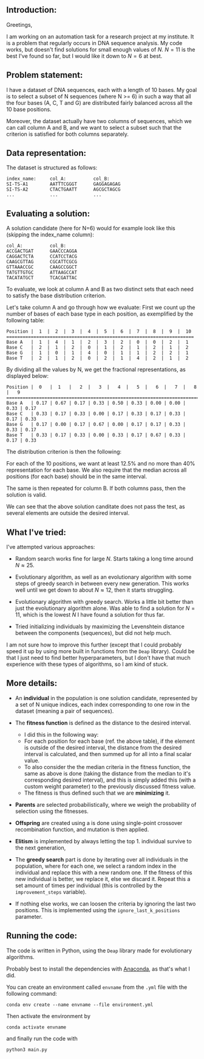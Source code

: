 ## Introduction:
Greetings,

I am working on an automation task for a research project at my institute. It is a problem that regularly occurs in DNA sequence analysis. My code works, but doesn't find solutions for small enough values of $N$. $N=11$ is the best I've found so far, but I would like it down to $N=6$ at best.


## Problem statement:
I have a dataset of DNA sequences, each with a length of 10 bases. My goal is to select a subset of N sequences (where N >= 6) in such a way that all the four bases (A, C, T and G) are distributed fairly balanced across all the 10 base positions.

Moreover, the dataset actually have two columns of sequences, which we can call column A and B, and we want to select a subset such that the criterion is satisfied for both columns separately.


## Data representation:
The dataset is structured as follows:

```
index_name:     col_A:          col_B:
SI-TS-A1        AATTTCGGGT      GAGGAGAGAG
SI-TS-A2        CTACTGAATT      AGCGCTAGCG
...             ...             ...
```


## Evaluating a solution:

A solution candidate (here for N=6) would for example look like this (skipping the index_name column):

```
col_A:          col_B:
ACCGACTGAT      GAACCCAGGA
CAGGACTCTA      CCATCCTACG
CAAGCGTTAG      CGCATTCGCG
GTTAAACCGC      CAAGCCGGCT
TATGTTGTGC      ATTAAGCCAT
TACATATGCT      TCACGATTAC
```


To evaluate, we look at column A and B as two distinct sets that each need to satisfy the base distribution criterion.

Let's take column A and go through how we evaluate: First we count up the number of bases of each base type in each position, as exemplified by the following table: 


```
Position |  1  |  2  |  3  |  4  |  5  |  6  |  7  |  8  |  9  |  10
=====================================================================
Base A   |  1  |  4  |  1  |  2  |  3  |  2  |  0  |  0  |  2  |  1
Base C   |  2  |  1  |  2  |  0  |  1  |  2  |  1  |  2  |  1  |  2
Base G   |  1  |  0  |  1  |  4  |  0  |  1  |  1  |  2  |  2  |  1
Base T   |  2  |  1  |  2  |  0  |  2  |  1  |  4  |  2  |  1  |  2
```


By dividing all the values by N, we get the fractional representations, as displayed below:




```
Position |  0   |  1   |   2  |   3  |   4  |   5  |   6  |   7  |   8  |   9
===============================================================================
Base A   | 0.17 | 0.67 | 0.17 | 0.33 | 0.50 | 0.33 | 0.00 | 0.00 | 0.33 | 0.17
Base C   | 0.33 | 0.17 | 0.33 | 0.00 | 0.17 | 0.33 | 0.17 | 0.33 | 0.17 | 0.33
Base G   | 0.17 | 0.00 | 0.17 | 0.67 | 0.00 | 0.17 | 0.17 | 0.33 | 0.33 | 0.17
Base T   | 0.33 | 0.17 | 0.33 | 0.00 | 0.33 | 0.17 | 0.67 | 0.33 | 0.17 | 0.33
```


The distribution criterion is then the following:

For each of the 10 positions, we want at least 12.5% and no more than 40% representation for each base. We also require that the median across all positions (for each base) should be in the same interval.

The same is then repeated for column B. If both columns pass, then the solution is valid.

We can see that the above solution canditate does not pass the test, as several elements are outside the desired interval.



## What I've tried:
I've attempted various approaches:

* Random search works fine for large $N$. Starts taking a long time around $N \approx 25$.

* Evolutionary algorithm, as well as an evolutionary algorithm with some steps of greedy search in between every new generation. This works well until we get down to about $N \approx 12$, then it starts struggling.

* Evolutionary algorithm with greedy search. Works a little bit better than just the evolutionary algorithm alone. Was able to find a solution for $N=11$, which is the lowest $N$ I have found a solution for thus far.

* Tried initializing individuals by maximizing the Levenshtein distance between the components (sequences), but did not help much.


I am not sure how to improve this further (except that I could probably speed it up by using more built in functions from the `Deap` library). Could be that I just need to find better hyperparameters, but I don't have that much experience with these types of algorithms, so I am kind of stuck.


## More details: 
* An **individual** in the population is one solution candidate, represented by a set of N unique indices, each index corresponding to one row in the dataset (meaning a pair of sequences).
* The **fitness function** is defined as the distance to the desired interval. 
    - I did this in the following way: 
    - For each position for each base (ref. the above table), if the element is outside of the desired interval, the distance from the desired interval is calculated, and then summed up for all into a final scalar value. 
    - To also consider the the median criteria in the fitness function, the same as above is done (taking the distance from the median to it's corresponding desired interval), and this is simply added this (with a custom weight parameter) to the previously discussed fitness value.
    - The fitness is thus defined such that we are **minimizing** it.

* **Parents** are selected probabilistically, where we weigh the probability of selection using the fitnesses.

* **Offspring** are created using a is done using single-point crossover recombination function, 
  and mutation is then applied.

* **Elitism** is implemented by always letting the top 1. individual survive to the next generation,


* The **greedy search** part is done by iterating over all individuals in the population, where for each one, we select a random index in the individual and replace this with a new random one. If the fitness of this new individual is better, we replace it, else we discard it. Repeat this a set amount of times per individual (this is controlled by the `improvement_steps` variable).

* If nothing else works, we can loosen the criteria by ignoring the last two positions. This is implemented using the `ignore_last_k_positions` parameter.


## Running the code:
The code is written in Python, using the `Deap` library made for evolutionary algorithms. 

Probably best to install the dependencies with [Anaconda](https://www.anaconda.com/), as that's what I did. 


You can create an environment called `envname` from the `.yml` file with the following command:
```
conda env create --name envname --file environment.yml
```
Then activate the environment by
```
conda activate envname
```
and finally run the code with 

```
python3 main.py
```

